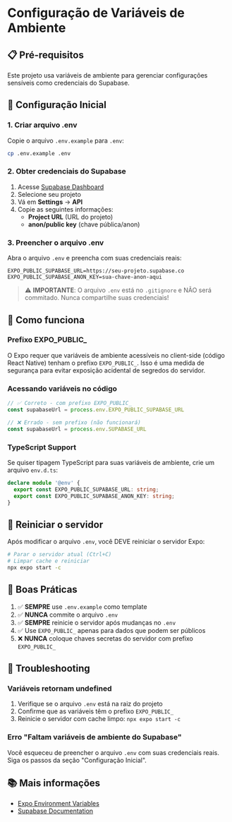 # Configuração de Variáveis de Ambiente

## 📋 Pré-requisitos

Este projeto usa variáveis de ambiente para gerenciar configurações sensíveis como credenciais do Supabase.

## 🚀 Configuração Inicial

### 1. Criar arquivo .env

Copie o arquivo `.env.example` para `.env`:

```bash
cp .env.example .env
```

### 2. Obter credenciais do Supabase

1. Acesse [Supabase Dashboard](https://app.supabase.com)
2. Selecione seu projeto
3. Vá em **Settings** → **API**
4. Copie as seguintes informações:
   - **Project URL** (URL do projeto)
   - **anon/public key** (chave pública/anon)

### 3. Preencher o arquivo .env

Abra o arquivo `.env` e preencha com suas credenciais reais:

```env
EXPO_PUBLIC_SUPABASE_URL=https://seu-projeto.supabase.co
EXPO_PUBLIC_SUPABASE_ANON_KEY=sua-chave-anon-aqui
```

> ⚠️ **IMPORTANTE**: O arquivo `.env` está no `.gitignore` e NÃO será commitado. Nunca compartilhe suas credenciais!

## 🔧 Como funciona

### Prefixo EXPO_PUBLIC_

O Expo requer que variáveis de ambiente acessíveis no client-side (código React Native) tenham o prefixo `EXPO_PUBLIC_`. Isso é uma medida de segurança para evitar exposição acidental de segredos do servidor.

### Acessando variáveis no código

```typescript
// ✅ Correto - com prefixo EXPO_PUBLIC_
const supabaseUrl = process.env.EXPO_PUBLIC_SUPABASE_URL

// ❌ Errado - sem prefixo (não funcionará)
const supabaseUrl = process.env.SUPABASE_URL
```

### TypeScript Support

Se quiser tipagem TypeScript para suas variáveis de ambiente, crie um arquivo `env.d.ts`:

```typescript
declare module '@env' {
  export const EXPO_PUBLIC_SUPABASE_URL: string;
  export const EXPO_PUBLIC_SUPABASE_ANON_KEY: string;
}
```

## 🔄 Reiniciar o servidor

Após modificar o arquivo `.env`, você DEVE reiniciar o servidor Expo:

```bash
# Parar o servidor atual (Ctrl+C)
# Limpar cache e reiniciar
npx expo start -c
```

## 📝 Boas Práticas

1. ✅ **SEMPRE** use `.env.example` como template
2. ✅ **NUNCA** commite o arquivo `.env`
3. ✅ **SEMPRE** reinicie o servidor após mudanças no `.env`
4. ✅ Use `EXPO_PUBLIC_` apenas para dados que podem ser públicos
5. ❌ **NUNCA** coloque chaves secretas do servidor com prefixo `EXPO_PUBLIC_`

## 🐛 Troubleshooting

### Variáveis retornam undefined

1. Verifique se o arquivo `.env` está na raiz do projeto
2. Confirme que as variáveis têm o prefixo `EXPO_PUBLIC_`
3. Reinicie o servidor com cache limpo: `npx expo start -c`

### Erro "Faltam variáveis de ambiente do Supabase"

Você esqueceu de preencher o arquivo `.env` com suas credenciais reais. Siga os passos da seção "Configuração Inicial".

## 📚 Mais informações

- [Expo Environment Variables](https://docs.expo.dev/guides/environment-variables/)
- [Supabase Documentation](https://supabase.com/docs)
